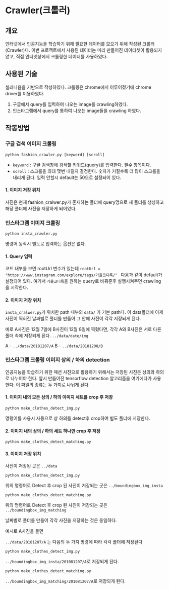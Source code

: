 # Crawler(크롤러)

## 개요

인터넷에서 인공지능을 학습하기 위해 필요한 데이터를 모으기 위해 작성된 크롤러(Crawler)다. 이번 프로젝트에서 사용된 데이터는 미리 만들어진 데이타셋이 활용되지 않고, 직접 인터넷상에서 크롤링한 데이터를 사용하였다.

## 사용된 기술

셀레니윰을 기반으로 작성하였다. 크롤링은 chrome에서 이루어졌기에 chrome driver를 이용하였다.

1. 구글에서 query를 입력하여 나오는 image를 crawling하였다.
2. 인스타그램에서 query를 통하여 나오는 image들을 crawling 하였다.

## 작동방법 

### 구글 검색 이미지 크롤링
```
python fashion_crawler.py [keyword] [scroll]
```
- `keyword` : 구글 검색창에 검색할 키워드(query)를 입력한다. 필수 항목이다. 
- `scroll` : 스크롤을 최대 몇번 내릴지 결정한다. 숫자가 커질수록 더 많이 스크롤을 내리게 된다. 입력 안할시 default는 50으로 설정되어 있다.

#### 1. 이미지 저장 위치
사진은 현재 fashion_cralwer.py가 존재하는 폴더에 query명으로 새 폴더를 생성하고 해당 폴더에 사진을 저장하게 되어있다.

### 인스타그램 이미지 크롤링
```
python insta_crawler.py
```
명령어 동작시 별도로 입력하는 옵션은 없다.

####	1. Query 입력
코드 내부를 보면 rootUrl 변수가 있는데
`rootUrl = "https://www.instagram.com/explore/tags/가을코디룩/" `
다음과 같이 default가 설정되어 있다.
여기서 `가을코디룩`을 원하는 query로 바꿔준후 실행시켜주면 crawling을 시작한다.

####	2. 이미지 저장 위치
`insta_cralwer.py`가 위치한 path 내부의 `data/` 가 기본 path다.
이 data폴더에 이제 사진이 찍혀진 날짜별로 폴더를 만들어 그 안에 사진이 각각 저장되게 된다. 

예로 A사진은 12월 7일에 B사진이 12월 8일에 찍혔다면,
각각 A와 B사진은 서로 다른 폴더 속에 저장되게 된다.
`../data/date/img`

A - `../data/20181207/A`
B - `../data/20181208/B`

### 인스타그램 크롤링 이미지 상의 / 하의 detection

인공지능을 학습하기 위한 패션 사진으로 활용하기 위해서는 저장된 사진은 상의와 하의로 나누어야 한다. 앞서 만들어진 tensorflow detection 알고리즘을 여기에다가 사용한다. 이 파일의 종류는 두 가지로 나뉘게 된다.

#### 1. 이미지 내의 모든 상의 / 하의 이미지 세트를 crop 후 저장
```
python make_clothes_detect_img.py
```
명령어를 사용시 자동으로 상 하의를 detect후 crop하여 별도 폴더에 저장한다.

#### 2. 이미지 내의 상의  / 하의 세트 하나만 crop 후 저장
```
python make_clothes_detect_matching.py
```

#### 3. 이미지 저장 위치

사진이 저장된 곳은 `../data`
```
python make_clothes_detect_img.py
```
위의 명령어로 Detect 후 crop 된 사진이 저장되는 곳은 
`../boundingbox_img_insta`
```
python make_clothes_detect_matching.py
```
위의 명령어로 Detect 후 crop 된 사진이 저장되는 곳은
`../boundingbox_img_matching`

날짜별로 폴더를 만들어 각각 사진을 저장하는 것은 동일하다. 

예시로 A사진을 들면

`../data/20181207/A` 는 다음의 두 가지 명령에 따라 각각 폴더에 저장된다

```
python make_clothes_detect_img.py
```
`../boundingbox_img_insta/201081207/A`로 저장되게 된다.
```
python make_clothes_detect_matching.py
```
`../boundingbox_img_matching/201081207/A`로 저장되게 된다.
